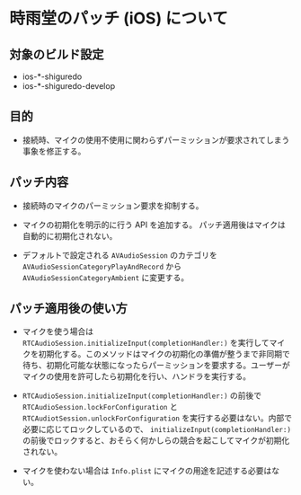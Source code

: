 # 時雨堂のパッチ (iOS) について

## 対象のビルド設定

- ios-\*-shiguredo
- ios-\*-shiguredo-develop

## 目的

- 接続時、マイクの使用不使用に関わらずパーミッションが要求されてしまう事象を修正する。

## パッチ内容

- 接続時のマイクのパーミッション要求を抑制する。

- マイクの初期化を明示的に行う API を追加する。
  パッチ適用後はマイクは自動的に初期化されない。

- デフォルトで設定される ``AVAudioSession`` のカテゴリを ``AVAudioSessionCategoryPlayAndRecord`` から ``AVAudioSessionCategoryAmbient`` に変更する。

## パッチ適用後の使い方

- マイクを使う場合は ``RTCAudioSession.initializeInput(completionHandler:)`` を実行してマイクを初期化する。このメソッドはマイクの初期化の準備が整うまで非同期で待ち、初期化可能な状態になったらパーミッションを要求する。ユーザーがマイクの使用を許可したら初期化を行い、ハンドラを実行する。

- ``RTCAudioSession.initializeInput(completionHandler:)`` の前後で ``RTCAudioSession.lockForConfiguration`` と ``RTCAudiotSession.unlockForConfiguration`` を実行する必要はない。内部で必要に応じてロックしているので、 ``initializeInput(completionHandler:)`` の前後でロックすると、おそらく何かしらの競合を起こしてマイクが初期化されない。

- マイクを使わない場合は ``Info.plist`` にマイクの用途を記述する必要はない。
